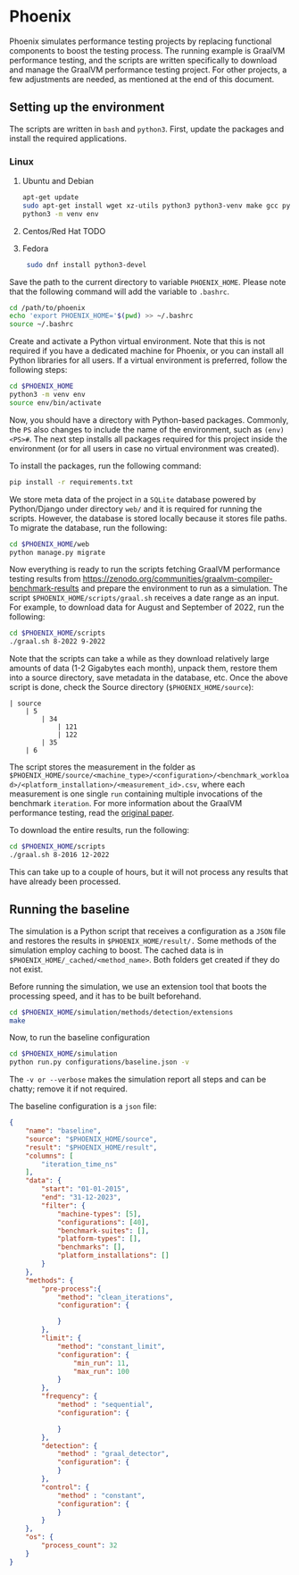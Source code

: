# Phoenix
Phoenix simulates performance testing projects by replacing functional components to boost the testing process. The running example is GraalVM performance testing, and the scripts are written specifically to download and manage the GraalVM performance testing project. For other projects, a few adjustments are needed, as mentioned at the end of this document. 


## Setting up the environment
The scripts are written in `bash` and `python3`. First, update the packages and install the required applications.
### Linux
1. Ubuntu and Debian
    ```bash
    apt-get update
    sudo apt-get install wget xz-utils python3 python3-venv make gcc python3-dev -y
    python3 -m venv env
    ```

1. Centos/Red Hat
    TODO

1. Fedora
   ```bash
    sudo dnf install python3-devel
    ```


Save the path to the current directory to variable `PHOENIX_HOME`. Please note that the following command will add the variable to `.bashrc`.

```bash
cd /path/to/phoenix
echo 'export PHOENIX_HOME='$(pwd) >> ~/.bashrc
source ~/.bashrc
```

Create and activate a Python virtual environment. Note that this is not required if you have a dedicated machine for Phoenix, or you can install all Python libraries for all users. If a virtual environment is preferred, follow the following steps:

```bash
cd $PHOENIX_HOME
python3 -m venv env
source env/bin/activate
```

Now, you should have a directory with Python-based packages. Commonly, the `PS` also changes to include the name of the environment, such as `(env) <PS>#`. The next step installs all packages required for this project inside the environment (or for all users in case no virtual environment was created).

To install the packages, run the following command:

```bash
pip install -r requirements.txt
```

We store meta data of the project in a `SQLite` database powered by Python/Django under directory `web/` and it is required for running the scripts. However, the database is stored locally because it stores file paths. To migrate the database, run the following:

```bash
cd $PHOENIX_HOME/web
python manage.py migrate
```


Now everything is ready to run the scripts fetching GraalVM performance testing results from https://zenodo.org/communities/graalvm-compiler-benchmark-results and prepare the environment to run as a simulation. The script `$PHOENIX_HOME/scripts/graal.sh` receives a date range as an input. For example, to download data for August and September of 2022, run the following:

```bash
cd $PHOENIX_HOME/scripts
./graal.sh 8-2022 9-2022
```

Note that the scripts can take a while as they download relatively large amounts of data (1-2 Gigabytes each month), unpack them, restore them into a source directory, save metadata in the database, etc. Once the above script is done, check the Source directory (`$PHOENIX_HOME/source`):

```
| source
    | 5 
        | 34
            | 121
            | 122
        | 35
    | 6 
```

The script stores the measurement in the folder as `$PHOENIX_HOME/source/<machine_type>/<configuration>/<benchmark_workload>/<platform_installation>/<measurement_id>.csv`, where each measurement is one single `run` containing multiple invocations of the benchmark `iteration`. For more information about the GraalVM performance testing, read the [original paper](https://dl.acm.org/doi/10.1145/3578245.3585025).

To download the entire results, run the following:

```bash
cd $PHOENIX_HOME/scripts
./graal.sh 8-2016 12-2022
```

This can take up to a couple of hours, but it will not process any results that have already been processed.

## Running the baseline
The simulation is a Python script that receives a configuration as a `JSON` file and restores the results in `$PHOENIX_HOME/result/.` Some methods of the simulation employ caching to boost. The cached data is in `$PHOENIX_HOME/_cached/<method_name>`. Both folders get created if they do not exist.

Before running the simulation, we use an extension tool that boots the processing speed, and it has to be built beforehand.
```bash
cd $PHOENIX_HOME/simulation/methods/detection/extensions
make
```

Now, to run the baseline configuration
```bash
cd $PHOENIX_HOME/simulation
python run.py configurations/baseline.json -v
```

The `-v or --verbose` makes the simulation report all steps and can be chatty; remove it if not required. 

The baseline configuration is a `json` file:
```json
{
    "name": "baseline",
    "source": "$PHOENIX_HOME/source",
    "result": "$PHOENIX_HOME/result",
    "columns": [
        "iteration_time_ns"
    ],
    "data": {
        "start": "01-01-2015",
        "end": "31-12-2023",
        "filter": {
            "machine-types": [5],
            "configurations": [40],
            "benchmark-suites": [],
            "platform-types": [],
            "benchmarks": [],
            "platform_installations": []
        }
    },
    "methods": {
        "pre-process":{
            "method": "clean_iterations",
            "configuration": {

            }
        },
        "limit": {
            "method": "constant_limit",
            "configuration": {
                "min_run": 11,
                "max_run": 100
            }
        },
        "frequency": {
            "method" : "sequential",
            "configuration": {

            }
        },
        "detection": {
            "method" : "graal_detector",
            "configuration": {
            }
        },
        "control": {
            "method" : "constant",
            "configuration": {
            }
        }
    },
    "os": {
        "process_count": 32
    }
}
```
